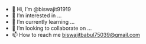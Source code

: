 - 👋 Hi, I’m @biswajit91919
- 👀 I’m interested in ...
- 🌱 I’m currently learning ...
- 💞️ I’m looking to collaborate on ...
- 📫 How to reach me biswajitbabul75039@gmail.com

<!---
biswajit91919/biswajit91919 is a ✨ special ✨ repository because its `README.md` (this file) appears on your GitHub profile.
You can click the Preview link to take a look at your changes.
--->
